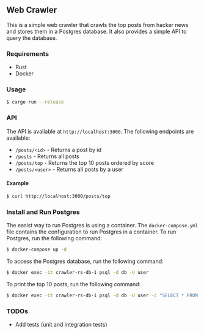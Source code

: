 ## Web Crawler

This is a simple web crawler that crawls the top posts from hacker news and stores them in a Postgres database. It also provides a simple API to query the database.


### Requirements

- Rust
- Docker

### Usage

```bash
$ cargo run --release
```

### API
The API is available at `http://localhost:3000`. The following endpoints are available:

- `/posts/<id>` - Returns a post by id
- `/posts` - Returns all posts
- `/posts/top` - Returns the top 10 posts ordered by score
- `/posts/<user>` - Returns all posts by a user

#### Example
```bash
$ curl http://localhost:3000/posts/top
```


### Install and Run Postgres
The easist way to run Postgres is using a container. The `docker-compose.yml` file contains the configuration to run Postgres in a container. To run Postgres, run the following command:

```bash
$ docker-compose up -d
```

To access the Postgres database, run the following command:

```bash
$ docker exec -it crawler-rs-db-1 psql -d db -U user
```

To print the top 10 posts, run the following command:

```bash
$ docker exec -it crawler-rs-db-1 psql -d db -U user -c "SELECT * FROM posts ORDER BY score DESC LIMIT 10"
```

### TODOs
- Add tests (unit and integration tests)
